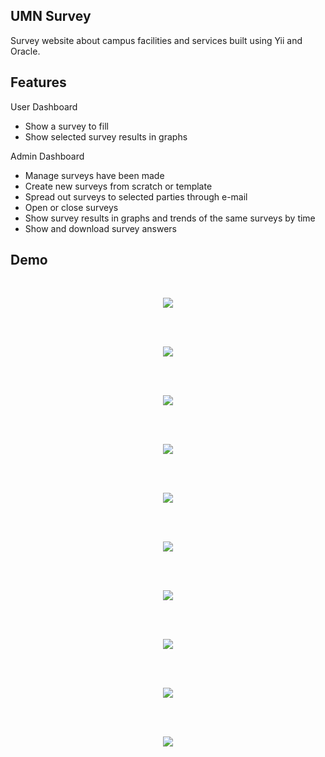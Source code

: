 ## UMN Survey
Survey website about campus facilities and services built using Yii and Oracle.


## Features
User Dashboard
* Show a survey to fill
* Show selected survey results in graphs

Admin Dashboard
* Manage surveys have been made
* Create new surveys from scratch or template
* Spread out surveys to selected parties through e-mail
* Open or close surveys
* Show survey results in graphs and trends of the same surveys by time
* Show and download survey answers

## Demo
<br>
<p align="center">
  <img src="docs/1.jpg">
</p>
<br>

<br>
<p align="center">
  <img src="docs/2.jpg">
</p>
<br>

<br>
<p align="center">
  <img src="docs/3.jpg">
</p>
<br>

<br>
<p align="center">
  <img src="docs/4.jpg">
</p>
<br>

<br>
<p align="center">
  <img src="docs/5.jpg">
</p>
<br>

<br>
<p align="center">
  <img src="docs/6.jpg">
</p>
<br>

<br>
<p align="center">
  <img src="docs/7.jpg">
</p>
<br>

<br>
<p align="center">
  <img src="docs/8.jpg">
</p>
<br>

<br>
<p align="center">
  <img src="docs/9.jpg">
</p>
<br>

<br>
<p align="center">
  <img src="docs/10.jpg">
</p>
<br>
